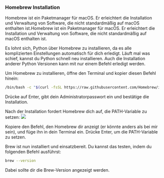 ### Homebrew Installation
Homebrew ist ein Paketmanager für macOS. Er erleichtert die Installation und Verwaltung von Software, die nicht standardmäßig auf macOS enthalten ist.Homebrew ist ein Paketmanager für macOS. Er erleichtert die Installation und Verwaltung von Software, die nicht standardmäßig auf macOS enthalten ist.

Es lohnt sich, Python über Homebrew zu installieren, da es alle komplizierten Einstellungen automatisch für dich erledigt. Läuft mal was schief, kannst du Python schnell neu installieren. Auch die Installation anderer Python Versionen kann mit nur einem Befehl erledigt werden.

Um Homebrew zu installieren, öffne den Terminal und kopier diesen Befehl hinein:
```sh
/bin/bash -c "$(curl -fsSL https://raw.githubusercontent.com/Homebrew/install/HEAD/install.sh)"
```
Drücke auf Enter, gibt dein Administratorpasswort ein und bestätige die Installation. 

Nach der Installation fordert Homebrew dich auf, die PATH-Variable zu setzen:
![](https://i.imgur.com/wgPvh5p.png)

Kopiere den Befehl, den Homebrew dir anzeigt (er könnte anders als bei mir sein), und füge ihn in dein Terminal ein. Drücke Enter, um die PATH-Variable zu setzen.

Brew ist nun installiert und einsatzbereit. Du kannst das testen, indem du folgenden Befehl ausführst:
```sh
brew --version
```
Dabei sollte dir die Brew-Version angezeigt werden.
